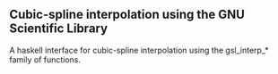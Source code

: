 Cubic-spline interpolation using the GNU Scientific Library
-----------------------------------------------------------

A haskell interface for cubic-spline interpolation using the gsl_interp_* family
of functions.
